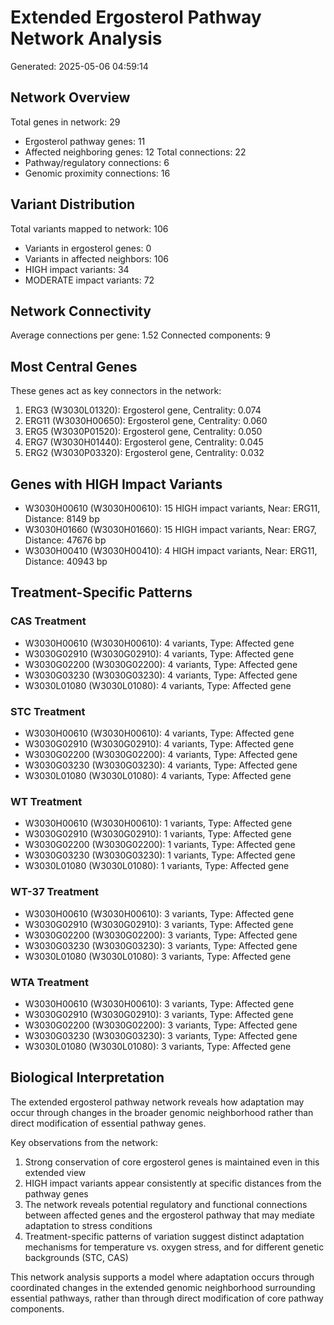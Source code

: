 # Extended Ergosterol Pathway Network Analysis
Generated: 2025-05-06 04:59:14

## Network Overview
Total genes in network: 29
- Ergosterol pathway genes: 11
- Affected neighboring genes: 12
Total connections: 22
- Pathway/regulatory connections: 6
- Genomic proximity connections: 16

## Variant Distribution
Total variants mapped to network: 106
- Variants in ergosterol genes: 0
- Variants in affected neighbors: 106
- HIGH impact variants: 34
- MODERATE impact variants: 72

## Network Connectivity
Average connections per gene: 1.52
Connected components: 9

## Most Central Genes
These genes act as key connectors in the network:
1. ERG3 (W3030L01320): Ergosterol gene, Centrality: 0.074
2. ERG11 (W3030H00650): Ergosterol gene, Centrality: 0.060
3. ERG5 (W3030P01520): Ergosterol gene, Centrality: 0.050
4. ERG7 (W3030H01440): Ergosterol gene, Centrality: 0.045
5. ERG2 (W3030P03320): Ergosterol gene, Centrality: 0.032

## Genes with HIGH Impact Variants
- W3030H00610 (W3030H00610): 15 HIGH impact variants, Near: ERG11, Distance: 8149 bp
- W3030H01660 (W3030H01660): 15 HIGH impact variants, Near: ERG7, Distance: 47676 bp
- W3030H00410 (W3030H00410): 4 HIGH impact variants, Near: ERG11, Distance: 40943 bp

## Treatment-Specific Patterns
### CAS Treatment
- W3030H00610 (W3030H00610): 4 variants, Type: Affected gene
- W3030G02910 (W3030G02910): 4 variants, Type: Affected gene
- W3030G02200 (W3030G02200): 4 variants, Type: Affected gene
- W3030G03230 (W3030G03230): 4 variants, Type: Affected gene
- W3030L01080 (W3030L01080): 4 variants, Type: Affected gene

### STC Treatment
- W3030H00610 (W3030H00610): 4 variants, Type: Affected gene
- W3030G02910 (W3030G02910): 4 variants, Type: Affected gene
- W3030G02200 (W3030G02200): 4 variants, Type: Affected gene
- W3030G03230 (W3030G03230): 4 variants, Type: Affected gene
- W3030L01080 (W3030L01080): 4 variants, Type: Affected gene

### WT Treatment
- W3030H00610 (W3030H00610): 1 variants, Type: Affected gene
- W3030G02910 (W3030G02910): 1 variants, Type: Affected gene
- W3030G02200 (W3030G02200): 1 variants, Type: Affected gene
- W3030G03230 (W3030G03230): 1 variants, Type: Affected gene
- W3030L01080 (W3030L01080): 1 variants, Type: Affected gene

### WT-37 Treatment
- W3030H00610 (W3030H00610): 3 variants, Type: Affected gene
- W3030G02910 (W3030G02910): 3 variants, Type: Affected gene
- W3030G02200 (W3030G02200): 3 variants, Type: Affected gene
- W3030G03230 (W3030G03230): 3 variants, Type: Affected gene
- W3030L01080 (W3030L01080): 3 variants, Type: Affected gene

### WTA Treatment
- W3030H00610 (W3030H00610): 3 variants, Type: Affected gene
- W3030G02910 (W3030G02910): 3 variants, Type: Affected gene
- W3030G02200 (W3030G02200): 3 variants, Type: Affected gene
- W3030G03230 (W3030G03230): 3 variants, Type: Affected gene
- W3030L01080 (W3030L01080): 3 variants, Type: Affected gene

## Biological Interpretation

The extended ergosterol pathway network reveals how adaptation may occur through changes
in the broader genomic neighborhood rather than direct modification of essential pathway genes.

Key observations from the network:

1. Strong conservation of core ergosterol genes is maintained even in this extended view
2. HIGH impact variants appear consistently at specific distances from the pathway genes
3. The network reveals potential regulatory and functional connections between affected genes
   and the ergosterol pathway that may mediate adaptation to stress conditions
4. Treatment-specific patterns of variation suggest distinct adaptation mechanisms for
   temperature vs. oxygen stress, and for different genetic backgrounds (STC, CAS)

This network analysis supports a model where adaptation occurs through coordinated
changes in the extended genomic neighborhood surrounding essential pathways, rather
than through direct modification of core pathway components.